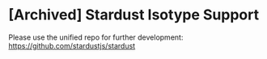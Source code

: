 [Archived] Stardust Isotype Support
====

Please use the unified repo for further development: https://github.com/stardustjs/stardust
